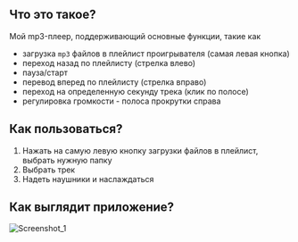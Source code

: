 ## Что это такое?
Мой mp3-плеер, поддерживающий основные функции, такие как 
* загрузка `mp3` файлов в плейлист проигрывателя (самая левая кнопка)
* переход назад по плейлисту (стрелка влево)
* пауза/старт
* перевод вперед по плейлисту (стрелка вправо)
* переход на определенную секунду трека (клик по полосе)
* регулировка громкости - полоса прокрутки справа

## Как пользоваться?
1) Нажать на самую левую кнопку загрузки файлов в плейлист,
выбрать нужную папку
2) Выбрать трек
3) Надеть наушники и наслаждаться

## Как выглядит приложение?

![Screenshot_1](https://user-images.githubusercontent.com/77489413/216784376-135147e1-d79f-4bd7-9b92-8bf32dd39978.png)
